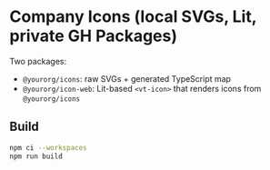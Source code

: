# Company Icons (local SVGs, Lit, private GH Packages)

Two packages:
- `@yourorg/icons`: raw SVGs + generated TypeScript map
- `@yourorg/icon-web`: Lit-based `<vt-icon>` that renders icons from `@yourorg/icons`

## Build
```bash
npm ci --workspaces
npm run build
